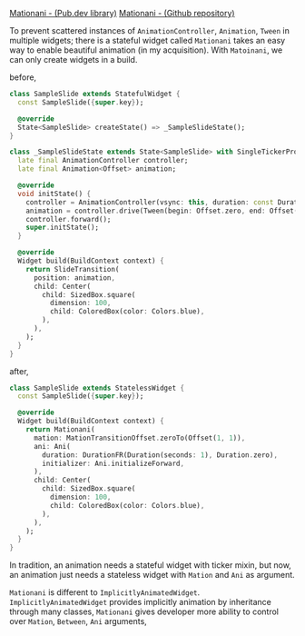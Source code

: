 [Mationani - (Pub.dev library)](https://pub.dev/packages/mationani)
[Mationani - (Github repository)](https://github.com/nomagicisreal/mationani)

To prevent scattered instances of `AnimationController`, `Animation`, `Tween` in multiple widgets;
there is a stateful widget called `Mationani` takes an easy way to enable beautiful animation (in my acquisition).
With `Matoinani`, we can only create widgets in a build.

before,
```dart
class SampleSlide extends StatefulWidget {
  const SampleSlide({super.key});

  @override
  State<SampleSlide> createState() => _SampleSlideState();
}

class _SampleSlideState extends State<SampleSlide> with SingleTickerProviderStateMixin {
  late final AnimationController controller;
  late final Animation<Offset> animation;

  @override
  void initState() {
    controller = AnimationController(vsync: this, duration: const Duration(seconds: 1));
    animation = controller.drive(Tween(begin: Offset.zero, end: Offset(1, 1)));
    controller.forward();
    super.initState();
  }

  @override
  Widget build(BuildContext context) {
    return SlideTransition(
      position: animation,
      child: Center(
        child: SizedBox.square(
          dimension: 100,
          child: ColoredBox(color: Colors.blue),
        ),
      ),
    );
  }
}
```

after,
```dart
class SampleSlide extends StatelessWidget {
  const SampleSlide({super.key});

  @override
  Widget build(BuildContext context) {
    return Mationani(
      mation: MationTransitionOffset.zeroTo(Offset(1, 1)),
      ani: Ani(
        duration: DurationFR(Duration(seconds: 1), Duration.zero),
        initializer: Ani.initializeForward,
      ),
      child: Center(
        child: SizedBox.square(
          dimension: 100,
          child: ColoredBox(color: Colors.blue),
        ),
      ),
    );
  }
}

```

In tradition, an animation needs a stateful widget with ticker mixin,
but now, an animation just needs a stateless widget with `Mation` and `Ani` as argument.

`Mationani` is different to `ImplicitlyAnimatedWidget`.
`ImplicitlyAnimatedWidget` provides implicitly animation by inheritance through many classes,
`Mationani` gives developer more ability to control over `Mation`, `Between`, `Ani` arguments,